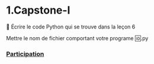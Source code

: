 # 1.Capstone-I

:bookmark: Écrire le code Python qui se trouve dans la leçon 6

Mettre le nom de fichier comportant votre programe :id:.py 

### [Participation](.scripts/Participation.md)
